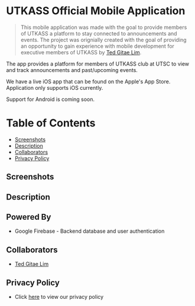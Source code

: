 # UTKASS Official Mobile Application
> This mobile application was made with the goal to provide members of UTKASS a platform to stay connected to announcements and events. The project was orignially created with the goal of providing an opportunity to gain experience with mobile development for executive members of UTKASS by [Ted Gitae Lim](https://github.com/gtaelim4).

The app provides a platform for members of UTKASS club at UTSC to view and track announcements and past/upcoming events.

We have a live iOS app that can be found on the Apple's App Store. Application only supports iOS currently.

Support for Android is coming soon.

# Table of Contents
- [Screenshots](#screenshots)
- [Description](#description)
- [Collaborators](#collaborators)
- [Privacy Policy](#privacy-policy)

## Screenshots

## Description

## Powered By
- Google Firebase - Backend database and user authentication

## Collaborators
- [Ted Gitae Lim](https://github.com/gtaelim4)

## Privacy Policy
- Click [here](https://github.com/utkass.io/privacypolicy) to view our privacy policy
